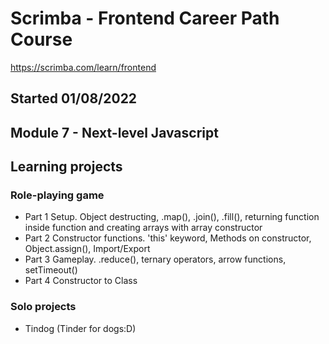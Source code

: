 # Scrimba - Frontend Career Path Course

https://scrimba.com/learn/frontend

## Started 01/08/2022

## Module 7 - Next-level Javascript

## Learning projects

### Role-playing game

- Part 1 Setup. Object destructing, .map(), .join(), .fill(), returning function inside function and creating arrays with array constructor
- Part 2 Constructor functions. 'this' keyword, Methods on constructor, Object.assign(), Import/Export
- Part 3 Gameplay. .reduce(), ternary operators, arrow functions, setTimeout()
- Part 4 Constructor to Class

### Solo projects

- Tindog (Tinder for dogs:D)
